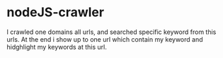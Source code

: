 # nodeJS-crawler
I crawled one domains all urls, and searched specific keyword from this urls. At the end i show up to one url which contain my keyword and hidghlight my keywords at this url.
